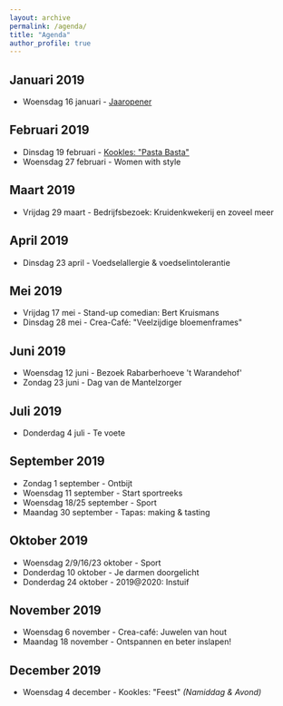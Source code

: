 ```yaml
---
layout: archive
permalink: /agenda/
title: "Agenda"
author_profile: true
---
```


## Januari 2019
- Woensdag 16 januari - [Jaaropener](/assets/media/agenda/2019-01-16-jaaropener.png)

## Februari 2019
- Dinsdag 19 februari - [Kookles: "Pasta Basta"](/assets/media/agenda/2019-02-19-Pasta-Basta.pdf)
- Woensdag 27 februari - Women with style

## Maart 2019
- Vrijdag 29 maart - Bedrijfsbezoek: Kruidenkwekerij en zoveel meer

## April 2019
- Dinsdag 23 april - Voedselallergie & voedselintolerantie	

## Mei 2019
- Vrijdag 17 mei - Stand-up comedian: Bert Kruismans
- Dinsdag 28 mei - Crea-Café: "Veelzijdige bloemenframes"

## Juni 2019
- Woensdag 12 juni - Bezoek Rabarberhoeve 't Warandehof'
- Zondag 23 juni - Dag van de Mantelzorger

## Juli 2019
- Donderdag 4 juli - Te voete

## September 2019
- Zondag 1 september - Ontbijt
- Woensdag 11 september - Start sportreeks
- Woensdag 18/25 september - Sport
- Maandag 30 september - Tapas: making & tasting

## Oktober 2019
- Woensdag 2/9/16/23 oktober - Sport
- Donderdag 10 oktober - Je darmen doorgelicht	
- Donderdag 24 oktober - 2019@2020: Instuif

## November 2019
- Woensdag 6 november - Crea-café: Juwelen van hout
- Maandag 18 november - Ontspannen en beter inslapen!

## December 2019
- Woensdag 4 december - Kookles: "Feest" _(Namiddag & Avond)_
